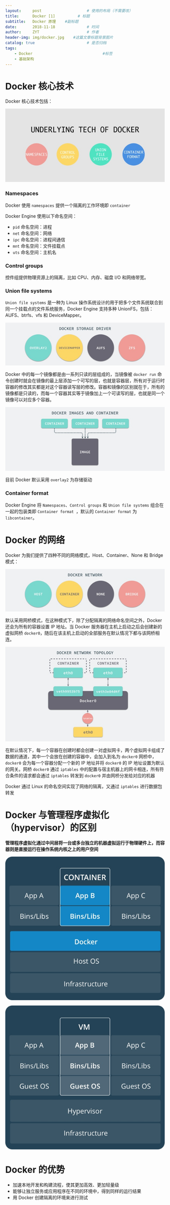 ```yaml
---
layout:     post                    # 使用的布局（不需要改）
title:      Docker [1]          # 标题 
subtitle:   Docker 原理    #副标题
date:       2018-11-18              # 时间
author:     ZYT                     # 作者
header-img: img/docker.jpg    #这篇文章标题背景图片
catalog: true                       # 是否归档
tags:
    - Docker                               #标签
    - 基础架构
---
```


# Docker 核心技术

Docker 核心技术包括：

![Docker 核心技术](/img/dockerCore.jpg)

### Namespaces

Docker 使用 `namespaces` 提供一个隔离的工作环境即 `container`

Docker Engine 使用以下命名空间：
- `pid` 命名空间：进程
- `net` 命名空间：网络
- `ipc` 命名空间：进程间通信
- `mnt` 命名空间：文件挂载点
- `uts` 命名空间：主机名

### Control groups

控件组提供物理资源上的隔离，比如 CPU、内存、磁盘 I/O 和网络带宽。

### Union file systems

`Union file systems` 是一种为 Linux 操作系统设计的用于把多个文件系统联合到同一个挂载点的文件系统服务，Docker Engine 支持多种 UnionFS，包括：AUFS、btrfs、vfs 和 DeviceMapper。

![Union file systems](/img/dockerStorage.jpg)

Docker 中的每一个镜像都是由一系列只读的层组成的，当镜像被 `docker run` 命令创建时就会在镜像的最上层添加一个可写的层，也就是容器层，所有对于运行时容器的修改其实都是对这个容器读写层的修改。容器和镜像的区别就在于，所有的镜像都是只读的，而每一个容器其实等于镜像加上一个可读写的层，也就是同一个镜像可以对应多个容器。

![dockerImageandContainer](/img/dockerImageandContainer.jpg)

目前 Docker 默认采用 `overlay2` 为存储驱动

### Container format

Docker Engine 将 `Namespaces`、`Control groups` 和 `Union file systems` 组合在一起的包装类即 `Container format `，默认的 `Container format` 为 `libcontainer`。

# Docker 的网络

Docker 为我们提供了四种不同的网络模式，Host、Container、None 和 Bridge 模式：

![dockerNet](/img/dockerNet.jpg)

默认采用网桥模式，在这种模式下，除了分配隔离的网络命名空间之外，Docker 还会为所有的容器设置 IP 地址。当 Docker 服务器在主机上启动之后会创建新的虚拟网桥 `docker0`，随后在该主机上启动的全部服务在默认情况下都与该网桥相连。

![dockerNetTopology](/img/dockerNetTopology.jpg)

在默认情况下，每一个容器在创建时都会创建一对虚拟网卡，两个虚拟网卡组成了数据的通道，其中一个会放在创建的容器中，会加入到名为 `docker0` 网桥中，`docker0` 会为每一个容器分配一个新的 IP 地址并将 `docker0` 的 IP 地址设置为默认的网关。网桥 `docker0` 通过 `iptables` 中的配置与宿主机器上的网卡相连，所有符合条件的请求都会通过 `iptables` 转发到 `docker0` 并由网桥分发给对应的机器

Docker 通过 Linux 的命名空间实现了网络的隔离，又通过 `iptables` 进行数据包转发

# Docker 与管理程序虚拟化（hypervisor）的区别

**管理程序虚拟化通过中间层将一台或多台独立的机器虚拟运行于物理硬件上，而容器则是直接运行在操作系统内核之上的用户空间**

![dockerVMdocker](/img/dockerVMdocker.jpg)

![dockerVMVM](/img/dockerVMVM.jpg)

# Docker 的优势

- 加速本地开发和构建流程，使其更加高效、更加轻量级
- 能够让独立服务或应用程序在不同的环境中，得到同样的运行结果
- 用 Docker 创建隔离的环境来进行测试
